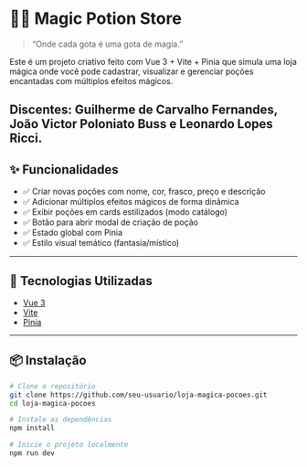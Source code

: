 # 🧙‍♂ Magic Potion Store

> “Onde cada gota é uma gota de magia.”

Este é um projeto criativo feito com Vue 3 + Vite + Pinia que simula uma loja mágica onde você pode cadastrar, visualizar e gerenciar poções encantadas com múltiplos efeitos mágicos.

Discentes: Guilherme de Carvalho Fernandes, João Victor Poloniato Buss e Leonardo Lopes Ricci.
---

## ✨ Funcionalidades

- ✅ Criar novas poções com nome, cor, frasco, preço e descrição
- ✅ Adicionar múltiplos efeitos mágicos de forma dinâmica
- ✅ Exibir poções em cards estilizados (modo catálogo)
- ✅ Botão para abrir modal de criação de poção
- ✅ Estado global com Pinia
- ✅ Estilo visual temático (fantasia/místico)

---

## 🧱 Tecnologias Utilizadas

- [Vue 3](https://vuejs.org/)
- [Vite](https://vitejs.dev/)
- [Pinia](https://pinia.vuejs.org/)

---

## 📦 Instalação

```bash
# Clone o repositório
git clone https://github.com/seu-usuario/loja-magica-pocoes.git
cd loja-magica-pocoes

# Instale as dependências
npm install

# Inicie o projeto localmente
npm run dev
